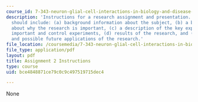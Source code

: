 ```yaml
---
course_id: 7-343-neuron-glial-cell-interactions-in-biology-and-disease-spring-2007
description: 'Instructions for a research assignment and presentation. The presentation
  should include: (a) background information about the subject, (b) a brief statement
  about why the research is important, (c) a description of the key experiment, the
  important and control experiments, (d) results of the research, and (e) conclusions
  and possible future applications of the research.'
file_location: /coursemedia/7-343-neuron-glial-cell-interactions-in-biology-and-disease-spring-2007/bce4848871ce79c0c9c497519715dec4_assignment2inst.pdf
file_type: application/pdf
layout: pdf
title: Assignment 2 Instructions
type: course
uid: bce4848871ce79c0c9c497519715dec4

---
```

None